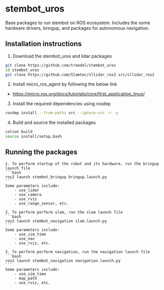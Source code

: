 # stembot_uros
Base packages to run stembot on ROS ecosystem. Includes the some hardware drivers, bringup, and packages for autonomous navigation.

## Installation instructions
1. Download the stembot_uros and lidar packages
```bash
git clone https://github.com/treedel/stembot_uros
cd stembot_uros
git clone https://github.com/Slamtec/sllidar_ros2 src/sllidar_ros2
```

2. Install micro_ros_agent by following the below link
- https://micro.ros.org/docs/tutorials/core/first_application_linux/

3. Install the required dependencies using rosdep
```bash
rosdep install --from-paths src --ignore-src -r -y
```

4. Build and source the installed packages
```bash
colcon build
source install/setup.bash
```

## Running the packages
    1. To perform startup of the robot and its hardware, run the bringup launch file
    ```bash
    ros2 launch stembot_bringup bringup.launch.py
    ```
    Some parameters include:
        - use_lidar
        - use_camera
        - use_rviz
        - use_range_sensor, etc.

    2. To perform perform slam, run the slam launch file
    ```bash
    ros2 launch stembot_navigation slam.launch.py
    ```
    Some parameters include:
        - use_sim_time
        - use_nav
        - use_rviz, etc.

    3. To perform perform navigation, run the navigation launch file
    ```bash
    ros2 launch stembot_navigation navigation.launch.py
    ```
    Some parameters include:
        - use_sim_time
        - map_path
        - use_rviz, etc.